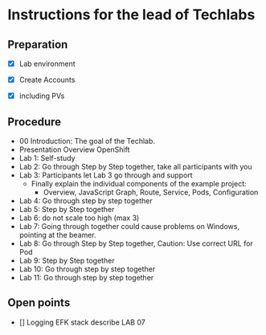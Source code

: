 # Instructions for the lead of Techlabs

## Preparation
- [x] Lab environment
- [x] Create Accounts
- [x] including PVs


## Procedure

- 00 Introduction: The goal of the Techlab.
- Presentation Overview OpenShift
- Lab 1: Self-study
- Lab 2: Go through Step by Step together, take all participants with you
- Lab 3: Participants let Lab 3 go through and support
   - Finally explain the individual components of the example project:
      - Overview, JavaScript Graph, Route, Service, Pods, Configuration
- Lab 4: Go through step by step together
- Lab 5: Step by Step together
- Lab 6: do not scale too high (max 3)
- Lab 7: Going through together could cause problems on Windows, pointing at the beamer.
- Lab 8: Go through Step by Step together, Caution: Use correct URL for Pod
- Lab 9: Step by Step together
- Lab 10: Go through step by step together
- Lab 11: Go through step by step together


## Open points

- [] Logging EFK stack describe LAB 07
